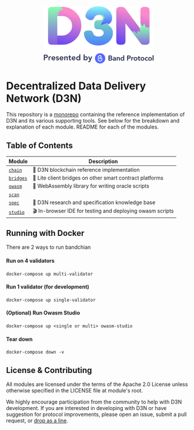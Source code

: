 <div align="center">
  <img width="300" src="assets/d3n_banner.png" />
</div>

# Decentralized Data Delivery Network (D3N)

This repository is a [monorepo] containing the reference implementation of D3N and its various supporting tools. See below for the breakdown and explanation of each module. README for each of the modules.

## Table of Contents

| Module               | Description                                               |
| -------------------- | --------------------------------------------------------- |
| [`chain`](chain)     | 🔗 D3N blockchain reference implementation                |
| [`bridges`](bridges) | 📡 Lite client bridges on other smart contract platforms  |
| [`owasm`](owasm)     | 🔮 WebAssembly library for writing oracle scripts         |
| [`scan`](scan)       |                                                           |
| [`spec`](spec)       | 📖 D3N research and specification knowledge base          |
| [`studio`](studio)   | 🎬 In-browser IDE for testing and deploying owasm scripts |

## Running with Docker

There are 2 ways to run bandchian

#### Run on 4 validators

```
docker-compose up multi-validator
```

#### Run 1 validator (for development)

```
docker-compose up single-validator
```

#### (Optional) Run Owasm Studio

```
docker-compose up <single or multi> owasm-studio
```

#### Tear down

```
docker-compose down -v
```

## License & Contributing

All modules are licensed under the terms of the Apache 2.0 License unless otherwise specified in the LICENSE file at module's root.

We highly encourage participation from the community to help with D3N development. If you are interested in developing with D3N or have suggestion for protocol improvements, please open an issue, submit a pull request, or [drop as a line].

[monorepo]: https://en.wikipedia.org/wiki/Monorepo
[drop as a line]: mailto:connect@bandprotocol.com
